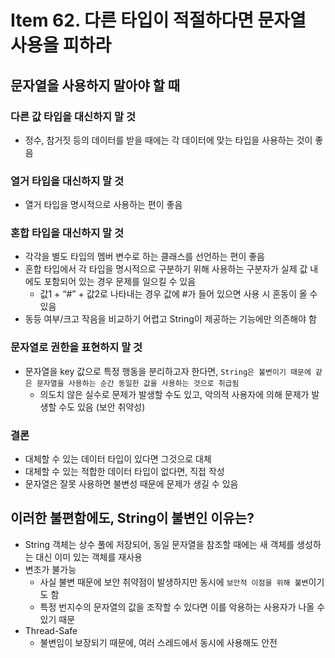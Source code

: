 # Item 62. 다른 타입이 적절하다면 문자열 사용을 피하라

## 문자열을 사용하지 말아야 할 때

### 다른 값 타입을 대신하지 말 것

- 정수, 참거짓 등의 데이터를 받을 때에는 각 데이터에 맞는 타입을 사용하는 것이 좋음

### 열거 타입을 대신하지 말 것

- 열거 타입을 명시적으로 사용하는 편이 좋음

### 혼합 타입을 대신하지 말 것

- 각각을 별도 타입의 멤버 변수로 하는 클래스를 선언하는 편이 좋음
- 혼합 타입에서 각 타입을 명시적으로 구분하기 위해 사용하는 구분자가 실제 값 내에도 포함되어 있는 경우 문제를 일으킬 수 있음
    - 값1 + “#” + 값2로 나타내는 경우 값에 #가 들어 있으면 사용 시 혼동이 올 수 있음
- 동등 여부/크고 작음을 비교하기 어렵고 String이 제공하는 기능에만 의존해야 함

### 문자열로 권한을 표현하지 말 것

- 문자열을 key 값으로 특정 행동을 분리하고자 한다면, `String은 불변이기 때문에 같은 문자열을 사용하는 순간 동일한 값을 사용하는 것으로 취급됨`
    - 의도치 않은 실수로 문제가 발생할 수도 있고, 악의적 사용자에 의해 문제가 발생할 수도 있음 (보안 취약성)

### 결론

- 대체할 수 있는 데이터 타입이 있다면 그것으로 대체
- 대체할 수 있는 적합한 데이터 타입이 없다면, 직접 작성
- 문자열은 잘못 사용하면 불변성 때문에 문제가 생길 수 있음


## 이러한 불편함에도, String이 불변인 이유는?

- String 객체는 상수 풀에 저장되어, 동일 문자열을 참조할 때에는 새 객체를 생성하는 대신 이미 있는 객체를 재사용
- 변조가 불가능
    - 사실 불변 때문에 보안 취약점이 발생하지만 동시에 `보안적 이점을 위해 불변`이기도 함
    - 특정 번지수의 문자열의 값을 조작할 수 있다면 이를 악용하는 사용자가 나올 수 있기 때문
- Thread-Safe
    - 불변임이 보장되기 때문에, 여러 스레드에서 동시에 사용해도 안전